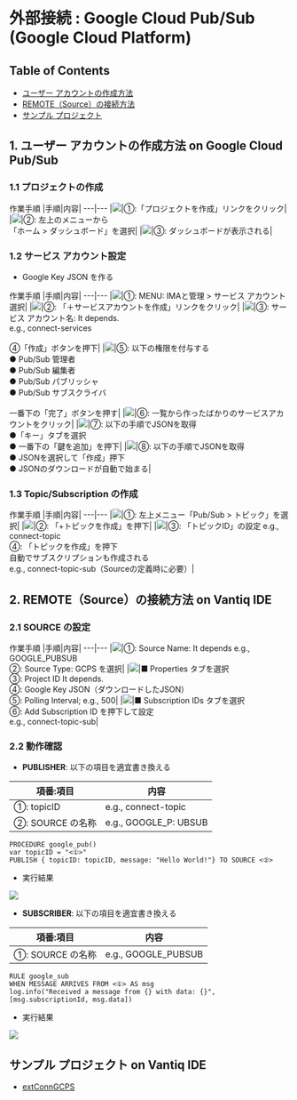 # 外部接続 : Google Cloud Pub/Sub (Google Cloud Platform)
## Table of Contents
- [ユーザー アカウントの作成方法](#createUser)
- [REMOTE（Source）の接続方法](#REMOTE)
- [サンプル プロジェクト](#EPROJ)

<h2 id="createUser">1. ユーザー アカウントの作成方法 on Google Cloud Pub/Sub</h2>

### 1.1 プロジェクトの作成
作業手順
|手順|内容|
---|---
|<img src="../../imgs/vantiq-gcp-PubSub/gcps_make_prj.jpg">|①:「プロジェクトを作成」リンクをクリック|
|<img src="../../imgs/vantiq-gcp-PubSub/gcps_cho_dbd.jpg">|②: 左上のメニューから<br>「ホーム > ダッシュボード」を選択|
|<img src="../../imgs/vantiq-gcp-PubSub/gcps_dbd.jpg">|③: ダッシュボードが表示される|

### 1.2 サービス アカウント設定
- Google Key JSON を作る

作業手順
|手順|内容|
---|---
|<img src="../../imgs/vantiq-gcp-PubSub/gcps_menu_svc.jpg">|①: MENU: IMAと管理 > サービス アカウント 選択|
|<img src="../../imgs/vantiq-gcp-PubSub/gcps_make_svcacc.jpg">|②: 「＋サービスアカウントを作成」リンクをクリック|
|<img src="../../imgs/vantiq-gcp-PubSub/gcps_svcacc1.jpg">|③: サービス アカウント名: It depends.<br>e.g., connect-services<br><br>④「作成」ボタンを押下|
|<img src="../../imgs/vantiq-gcp-PubSub/gcps_svcacc2.jpg">|⑤: 以下の権限を付与する<br>● Pub/Sub 管理者<br>● Pub/Sub 編集者<br>● Pub/Sub パブリッシャ<br>● Pub/Sub サブスクライバ<br><br>一番下の「完了」ボタンを押す|
|<img src="../../imgs/vantiq-gcp-PubSub/gcps_svcacc3.jpg">|⑥: 一覧から作ったばかりのサービスアカウントをクリック|
|<img src="../../imgs/vantiq-gcp-PubSub/gcps_svcacc4.jpg">|⑦: 以下の手順でJSONを取得<br>●「キー」タブを選択<br>● 一番下の「鍵を追加」を押下|
|<img src="../../imgs/vantiq-gcp-PubSub/gcps_svcacc5.jpg">|⑧: 以下の手順でJSONを取得<br>● JSONを選択して「作成」押下<br>● JSONのダウンロードが自動で始まる|

### 1.3 Topic/Subscription の作成
作業手順
|手順|内容|
---|---
|<img src="../../imgs/vantiq-gcp-PubSub/gcps_menu_topic.jpg">|①: 左上メニュー「Pub/Sub > トピック」を選択|
|<img src="../../imgs/vantiq-gcp-PubSub/gcps_create_topic.jpg">|②: 「+トピックを作成」を押下|
|<img src="../../imgs/vantiq-gcp-PubSub/gcps_topic_id.jpg">|③: 「トピックID」の設定 e.g., connect-topic<br>④: 「トピックを作成」を押下<br>自動でサブスクリプションも作成される<br>e.g., connect-topic-sub（Sourceの定義時に必要）|

<h2 id="REMOTE">2. REMOTE（Source）の接続方法 on Vantiq IDE</h2>

### 2.1 SOURCE の設定
作業手順
|手順|内容|
---|---
|<img src="../../imgs/vantiq-gcp-PubSub/gcps_spro1.jpg">|①: Source Name: It depends e.g., GOOGLE_PUBSUB<br>②: Source Type: GCPS を選択|
|<img src="../../imgs/vantiq-gcp-PubSub/gcps_spro2.jpg">|■ Properties タブを選択<br>③: Project ID It depends.<br>④: Google Key JSON（ダウンロードしたJSON）<br>⑤: Polling Interval; e.g., 500|
|<img src="../../imgs/vantiq-gcp-PubSub/gcps_spro3.jpg">|■ Subscription IDs タブを選択<br>⑥: Add Subscription ID を押下して設定<br>e.g., connect-topic-sub|

### 2.2 動作確認
- **PUBLISHER**: 以下の項目を適宜書き換える

|項番:項目|内容|
---|---
|①: topicID|e.g., connect-topic|
|②: SOURCE の名称| e.g., GOOGLE_P: UBSUB|
```
PROCEDURE google_pub()
var topicID = "<①>"
PUBLISH { topicID: topicID, message: "Hello World!"} TO SOURCE <②>
```
- 実行結果

<img src="../../imgs/vantiq-gcp-PubSub/gcps_rslt1.jpg">

- **SUBSCRIBER**: 以下の項目を適宜書き換える  

|項番:項目|内容|
---|---
|①: SOURCE の名称| e.g., GOOGLE_PUBSUB|
```
RULE google_sub
WHEN MESSAGE ARRIVES FROM <①> AS msg
log.info("Received a message from {} with data: {}",[msg.subscriptionId, msg.data])
```
- 実行結果

<img src="../../imgs/vantiq-gcp-PubSub/gcps_rslt2.jpg">

<h2 id="EPROJ">サンプル プロジェクト on Vantiq IDE</h2>

- [extConnGCPS](../../conf/extConnGCPS.zip)
